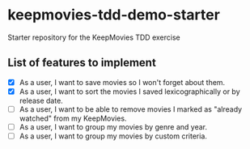 # keepmovies-tdd-demo-starter
Starter repository for the KeepMovies TDD exercise

## List of features to implement

- [x] As a user, I want to save movies so I won't forget about them.
- [x] As a user, I want to sort the movies I saved lexicographically or by release date.
- [ ] As a user, I want to be able to remove movies I marked as "already watched" from my KeepMovies. 
- [ ] As a user, I want to group my movies by genre and year.
- [ ] As a user, I want to group my movies by custom criteria.

